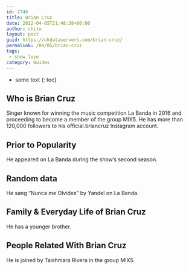 ```yaml
---
id: 2746
title: Brian Cruz
date: 2012-04-05T21:48:38+00:00
author: chito
layout: post
guid: https://ukdataservers.com/brian-cruz/
permalink: /04/05/brian-cruz
tags:
 - show love
category: Guides
---
```


* some text
{: toc}


## Who is  Brian Cruz
                  
                  
                  
Singer known for winning the music competition La Banda in 2016 and proceeding to become a member of the group MIX5. He has more than 120,000 followers to his official.briancruz Instagram account.
                  
                
                
                
## Prior to Popularity 
                  
                  
                  
He appeared on La Banda during the show&#8217;s second season.
                  
                
                
                
## Random data 
                  
                  
                  
He sang &#8220;Nunca me Olvides&#8221; by Yandel on La Banda.
                  
                
                
                
## Family & Everyday Life of Brian Cruz
                  
                  
                  
He has a younger brother.
                  
                
                
                
## People Related With  Brian Cruz
                  
                  
                  
He is joined by Taishmara Rivera in the group MIX5.
                  
                
              
            
          
          
          
    
    
  
